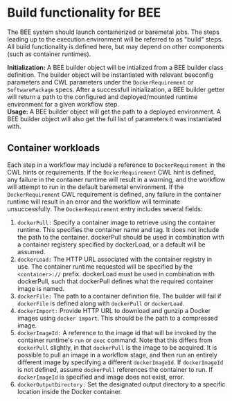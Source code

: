 # Build functionality for BEE

The BEE system should launch containerized or baremetal jobs. The steps leading up to the execution environment will be referred to as "build" steps. All build functionality is defined here, but may depend on other components (such as container runtimes).

**Initialization:** A BEE builder object will be intialized from a BEE builder class definition. The builder object will be instantiated with relevant beeconfig parameters and CWL parameters under the `DockerRequirement` or `SoftwarePackage` specs. After a successfull initialization, a BEE builder getter will return a path to the configured and deployed/mounted runtime environment for a given workflow step.  
**Usage:** A BEE builder object will get the path to a deployed environment. A BEE builder object will also get the full list of parameters it was instantiated with.

## Container workloads
Each step in a workflow may include a reference to `DockerRequirement` in the CWL hints or requirements. If the `DockerRequirement` CWL hint is defined, any failure in the container runtime will result in a warning, and the workflow will attempt to run in the default baremetal environment. If the `DockerRequirement` CWL requirement is defined, any failure in the container runtime will result in an error and the workflow will terminate unsuccessfully. The `DockerRequirement` entry includes several fields:

1. `dockerPull:` Specify a container image to retrieve using the container runtime. This specifies the container name and tag. It does not include the path to the container. dockerPull should be used in combination with a container registery specified by dockerLoad, or a default will be assumed.
2. `dockerLoad:` The HTTP URL associated with the container registry in use. The container runtime requested will be specified by the `<container>://` prefix. dockerLoad must be used in combination with dockerPull, such that dockerPull defines what the required container image is named.
3. `dockerFile:` The path to a container definition file. The builder will fail if `dockerFile` is defined along with `dockerPull` or `dockerLoad`.
4. `dockerImport:` Provide HTTP URL to download and gunzip a Docker images using `docker import`. This should be the path to a compressed image. 
5. `dockerImageId:` A reference to the image id that will be invoked by the container runtime's `run` or `exec` command. Note that this differs from `dockerPull` slightly, in that `dockerPull` is the image to be acquired. It is possible to pull an image in a workflow stage, and then run an entirely different image by specifying a different `dockerImageId`. If `dockerImageId` is not defined, assume `dockerPull` references the container to run. If `dockerImageId` is specified and image does not exist, error.
6. `dockerOutputDirectory:` Set the designated output directory to a specific location inside the Docker container.
